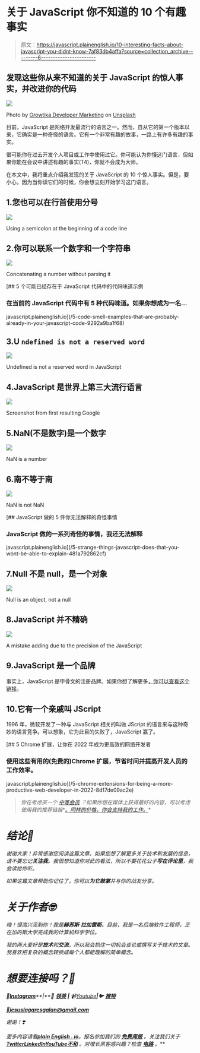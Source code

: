 # 关于 JavaScript 你不知道的 10 个有趣事实

> 原文：<https://javascript.plainenglish.io/10-interesting-facts-about-javascript-you-didnt-know-7af83db4affa?source=collection_archive---------6----------------------->

## 发现这些你从来不知道的关于 JavaScript 的惊人事实，并改进你的代码

![](img/737de9e8a83f8eee1d2dceca52470fcc.png)

Photo by [Growtika Developer Marketing](https://unsplash.com/@growtika_developer_marketing_agency?utm_source=medium&utm_medium=referral) on [Unsplash](https://unsplash.com?utm_source=medium&utm_medium=referral)

目前，JavaScript 是网络开发最流行的语言之一。然而，自从它的第一个版本以来，它确实是一种奇怪的语言。它有一个非常有趣的故事，一路上有许多有趣的事实。

很可能你在过去开发个人项目或工作中使用过它。你可能认为你懂这门语言，但如果你能在会议中讲述有趣的事实(T4)，你就不会成为大师。

在本文中，我将重点介绍我发现的关于 JavaScript 的 10 个惊人事实。但是，要小心，因为当你读它们的时候，你会想立刻开始学习这门语言。

## 1.您也可以在行首使用分号

![](img/93adbaeabc1458a1d6746d6f38955d0f.png)

Using a semicolon at the beginning of a code line

## 2.你可以联系一个数字和一个字符串

![](img/8a85defe0065492bb7f177c3b8599b56.png)

Concatenating a number without parsing it

[](/5-code-smell-examples-that-are-probably-already-in-your-javascript-code-9292a9ba1f68) [## 5 个可能已经存在于 JavaScript 代码中的代码味道示例

### 在当前的 JavaScript 代码中有 5 种代码味道。如果你想成为一名…

javascript.plainenglish.io](/5-code-smell-examples-that-are-probably-already-in-your-javascript-code-9292a9ba1f68) 

## 3.U `ndefined is not a reserved word`

![](img/fdcdb21846e94eb2db0248cae1c6f5e1.png)

Undefined is not a reserved word in JavaScript

## 4.JavaScript 是世界上第三大流行语言

![](img/2bd574a33f59321c4073a3c93fe06c71.png)

Screenshot from first resulting Google

## 5.NaN(不是数字)是一个数字

![](img/d41159a73cd038e3451ece2592d3a20c.png)

NaN is a number

## 6.南不等于南

![](img/9269846750d082aa2cde857f14a30da0.png)

NaN is not NaN

[](/5-strange-things-javascript-does-that-you-wont-be-able-to-explain-481a792862cf) [## JavaScript 做的 5 件你无法解释的奇怪事情

### JavaScript 做的一系列奇怪的事情，我还无法解释

javascript.plainenglish.io](/5-strange-things-javascript-does-that-you-wont-be-able-to-explain-481a792862cf) 

## 7.Null 不是 null，是一个对象

![](img/004cdf10bb0545c93488d26698832b4a.png)

Null is an object, not a null

## 8.JavaScript 并不精确

![](img/d1a020700fdca60491b9a3ea9803ba9f.png)

A mistake adding due to the precision of the JavaScript

## 9.JavaScript 是一个品牌

事实上，JavaScript 是甲骨文的注册品牌。如果你想了解更多[，你可以查看这个链接](https://tsdr.uspto.gov/#caseNumber=75026640&caseType=SERIAL_NO&searchType=statusSearch)。

## 10.它有一个亲戚叫 JScript

1996 年，微软开发了一种与 JavaScript 相关的叫做 JScript 的语言来与这种奇妙的语言竞争。可以想象，它为此目的失败了，JavaScript 赢了。

[](/5-chrome-extensions-for-being-a-more-productive-web-developer-in-2022-8d17de09ac2e) [## 5 Chrome 扩展，让你在 2022 年成为更高效的网络开发者

### 使用这些有用的(免费的)Chrome 扩展，节省时间并提高开发人员的工作效率。

javascript.plainenglish.io](/5-chrome-extensions-for-being-a-more-productive-web-developer-in-2022-8d17de09ac2e) 

> *你在考虑买一个* [*中等会员*](https://medium.com/@jesuslagares/membership) *？如果你想在媒体上获得最好的内容，可以考虑使用我的推荐链接**[*。同样的价格，你会支持我的工作。*](https://medium.com/@jesuslagares/membership)*

# *结论👋*

*谢谢大家！非常感谢您阅读这篇文章。如果您想了解更多关于技术和发展的信息，请不要忘记**关注我**。我很想知道你对此的看法，所以不要花花公子**写在评论里**，我会读给你听。*

*如果这篇文章帮助你记住了，你可以**为它鼓掌**并与你的战友分享。*

# *关于作者🤓*

*嗨！很高兴见到你！我是**赫苏斯·拉加雷斯**。目前，我是一名后端软件工程师，正在加的斯大学完成我的计算机科学学位。*

*我的两大爱好是**技术**和**交流**，所以我会抓住一切机会谈论或撰写关于技术的文章。我喜欢把复杂的概念转换成每个人都能理解的简单概念。*

# *想要连接吗？📲*

*📸[**Instagram**](https://instagram.com/jesuslagares_)**|**💼 [**领英**](https://www.linkedin.com/in/jesus-lagares/) **|** 📹[Youtube](https://www.youtube.com/c/Jes%C3%BAsLagares)**|**🐦 [**推特**](https://twitter.com/jesuslagares_)*

*📩**jesuslagaresgalan@gmail.com***

*谢谢！❣️*

**更多内容请看*[***plain English . io***](https://plainenglish.io/)*。报名参加我们的* [***免费周报***](http://newsletter.plainenglish.io/) *。关注我们关于*[***Twitter***](https://twitter.com/inPlainEngHQ)[***LinkedIn***](https://www.linkedin.com/company/inplainenglish/)*[***YouTube***](https://www.youtube.com/channel/UCtipWUghju290NWcn8jhyAw)*[***不和***](https://discord.gg/GtDtUAvyhW) *。对增长黑客感兴趣？检查* [***电路***](https://circuit.ooo/) *。****